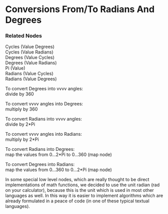 # Conversions From/To Radians And Degrees


### Related Nodes
<span class="node">Cycles (Value Degrees)</span>  
<span class="node">Cycles (Value Radians)</span>  
<span class="node">Degrees (Value Cycles)</span>  
<span class="node">Degrees (Value Radians)</span>  
<span class="node">Pi (Value)</span>  
<span class="node">Radians (Value Cycles)</span>  
<span class="node">Radians (Value Degrees)</span>  

To convert Degrees into vvvv angles:  
  divide by 360

To convert vvvv angles into Degrees:  
  multiply by 360


To convert Radians into vvvv angles:  
  divide by 2*Pi

To convert vvvv angles into Radians:  
  multiply by 2*Pi


To convert Radians into Degrees:  
  map the values from 0...2*Pi to 0...360 (map node)

To convert Degrees into Radians:  
  map the values from 0...360 to 0...2*Pi (map node)

In some special low level nodes, which are really thought to be direct implementations of math functions, we decided to use the unit radian (rad on your calculator), because this is the unit which is used in most other languages as well. In this way it is easier to implement algorithms which are already formulated in a peace of code (in one of these typical textual languages).  

 
